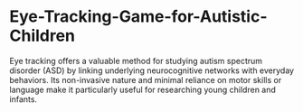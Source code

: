# Eye-Tracking-Game-for-Autistic-Children
Eye tracking offers a valuable method for studying autism spectrum disorder (ASD) by linking underlying neurocognitive networks with everyday behaviors. Its non-invasive nature and minimal reliance on motor skills or language make it particularly useful for researching young children and infants.

